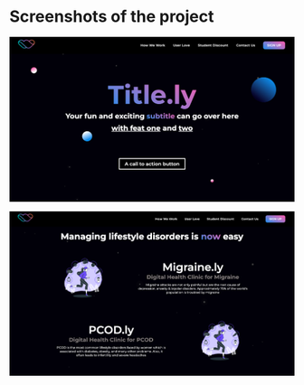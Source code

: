 # Screenshots of the project

![header image](https://raw.githubusercontent.com/mehul-srivastava/cuddly-waffle/master/screenshots/header-page.png?token=GHSAT0AAAAAABQZLRRHTBZ3JLVI4CWNJZ7OYPY3XYA)

![section 2 image](https://raw.githubusercontent.com/mehul-srivastava/cuddly-waffle/master/screenshots/section-2.png?token=GHSAT0AAAAAABQZLRRGI4QNDRT335BUXDKUYPY3Y5Q)
